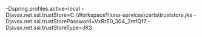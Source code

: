 -Dspring.profiles.active=local
-Djavax.net.ssl.trustStore=C:\Workspace1\luna-services\certs\truststore.jks
-Djavax.net.ssl.trustStorePassword=VxRrE0_304_2mfQf7
-Djavax.net.ssl.trustStoreType=JKS